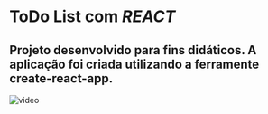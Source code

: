 # ToDo List com _REACT_

## Projeto desenvolvido para fins didáticos. A aplicação foi criada utilizando a ferramente create-react-app.

![video](https://youtu.be/iN7FEH9Vy_Q)

